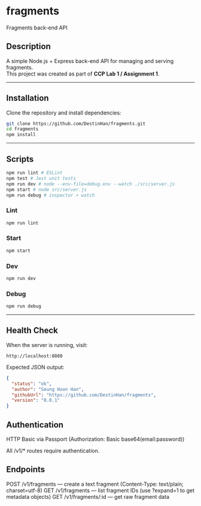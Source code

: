 # fragments

Fragments back-end API

## Description

A simple Node.js + Express back-end API for managing and serving fragments.  
This project was created as part of **CCP Lab 1 / Assignment 1**.

---

## Installation

Clone the repository and install dependencies:

```bash
git clone https://github.com/DestinHan/fragments.git
cd fragments
npm install
```

---

## Scripts

```bash
npm run lint # ESLint
npm test # Jest unit tests
npm run dev # node --env-file=debug.env --watch ./src/server.js
npm start # node src/server.js
npm run debug # inspector + watch
```

### Lint

```bash
npm run lint
```

### Start

```bash
npm start
```

### Dev

```bash
npm run dev
```

### Debug

```bash
npm run debug
```

---

## Health Check

When the server is running, visit:

```
http://localhost:8080
```

Expected JSON output:

```json
{
  "status": "ok",
  "author": "Seung Hoon Han",
  "githubUrl": "https://github.com/DestinHan/fragments",
  "version": "0.0.1"
}
```

## Authentication

HTTP Basic via Passport (Authorization: Basic base64(email:password))

All /v1/\* routes require authentication.

## Endpoints

POST /v1/fragments — create a text fragment (Content-Type: text/plain; charset=utf-8)
GET /v1/fragments — list fragment IDs (use ?expand=1 to get metadata objects)
GET /v1/fragments/:id — get raw fragment data
